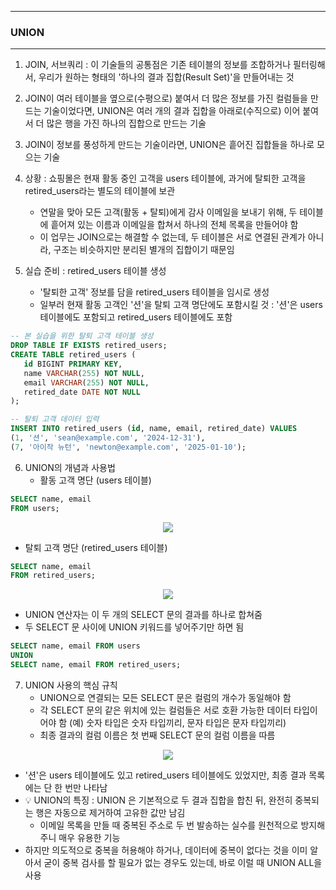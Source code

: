 -----
### UNION
-----
1. JOIN, 서브쿼리 : 이 기술들의 공통점은 기존 테이블의 정보를 조합하거나 필터링해서, 우리가 원하는 형태의 '하나의 결과 집합(Result Set)'을 만들어내는 것
2. JOIN이 여러 테이블을 옆으로(수평으로) 붙여서 더 많은 정보를 가진 컬럼들을 만드는 기술이었다면, UNION은 여러 개의 결과 집합을 아래로(수직으로) 이어 붙여서 더 많은 행을 가진 하나의 집합으로 만드는 기술
3. JOIN이 정보를 풍성하게 만드는 기술이라면, UNION은 흩어진 집합들을 하나로 모으는 기술
4. 상황 : 쇼핑몰은 현재 활동 중인 고객을 users 테이블에, 과거에 탈퇴한 고객을 retired_users라는 별도의 테이블에 보관
   - 연말을 맞아 모든 고객(활동 + 탈퇴)에게 감사 이메일을 보내기 위해, 두 테이블에 흩어져 있는 이름과 이메일을 합쳐서 하나의 전체 목록을 만들어야 함
   - 이 업무는 JOIN으로는 해결할 수 없는데, 두 테이블은 서로 연결된 관계가 아니라, 구조는 비슷하지만 분리된 별개의 집합이기 때문임

5. 실습 준비 : retired_users 테이블 생성
   - '탈퇴한 고객' 정보를 담을 retired_users 테이블을 임시로 생성
   - 일부러 현재 활동 고객인 '션'을 탈퇴 고객 명단에도 포함시킬 것 : '션'은 users 테이블에도 포함되고 retired_users 테이블에도 포함

```sql
-- 본 실습을 위한 탈퇴 고객 테이블 생성
DROP TABLE IF EXISTS retired_users;
CREATE TABLE retired_users (
   id BIGINT PRIMARY KEY,
   name VARCHAR(255) NOT NULL,
   email VARCHAR(255) NOT NULL,
   retired_date DATE NOT NULL
);

-- 탈퇴 고객 데이터 입력
INSERT INTO retired_users (id, name, email, retired_date) VALUES
(1, '션', 'sean@example.com', '2024-12-31'),
(7, '아이작 뉴턴', 'newton@example.com', '2025-01-10');
```

6. UNION의 개념과 사용법
   - 활동 고객 명단 (users 테이블)
```sql
SELECT name, email
FROM users;
```
<div align="center">
<img src="https://github.com/user-attachments/assets/825745c0-f705-497b-ad22-fbc2705b9261">
</div>

   - 탈퇴 고객 명단 (retired_users 테이블)
```sql
SELECT name, email
FROM retired_users;
```
<div align="center">
<img src="https://github.com/user-attachments/assets/0e61121f-bb8f-441e-9d75-57cc8ff3eb77">
</div>

   - UNION 연산자는 이 두 개의 SELECT 문의 결과를 하나로 합쳐줌
   - 두 SELECT 문 사이에 UNION 키워드를 넣어주기만 하면 됨
```sql
SELECT name, email FROM users
UNION
SELECT name, email FROM retired_users;
```

7. UNION 사용의 핵심 규칙
   - UNION으로 연결되는 모든 SELECT 문은 컬럼의 개수가 동일해야 함
   - 각 SELECT 문의 같은 위치에 있는 컬럼들은 서로 호환 가능한 데이터 타입이어야 함 (예) 숫자 타입은 숫자 타입끼리, 문자 타입은 문자 타입끼리)
   - 최종 결과의 컬럼 이름은 첫 번째 SELECT 문의 컬럼 이름을 따름
<div align="center">
<img src="https://github.com/user-attachments/assets/5fde1e25-6bd8-4ca7-9105-e1c614507a29">
</div>

   - '션'은 users 테이블에도 있고 retired_users 테이블에도 있었지만, 최종 결과 목록에는 단 한 번만 나타남
   - 💡 UNION의 특징 : UNION 은 기본적으로 두 결과 집합을 합친 뒤, 완전히 중복되는 행은 자동으로 제거하여 고유한 값만 남김
      + 이메일 목록을 만들 때 중복된 주소로 두 번 발송하는 실수를 원천적으로 방지해주니 매우 유용한 기능
   - 하지만 의도적으로 중복을 허용해야 하거나, 데이터에 중복이 없다는 것을 이미 알아서 굳이 중복 검사를 할 필요가 없는 경우도 있는데, 바로 이럴 때 UNION ALL을 사용
